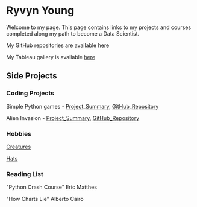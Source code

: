 # Ryvyn Young

Welcome to my page. 
This page contains links to my projects and courses completed along my path to become a Data Scientist.


My GitHub repositories are available [here](https://github.com/RyvynYoung)

My Tableau gallery is available [here](https://public.tableau.com/profile/ryvyn.young#!/)


## Side Projects
### Coding Projects
Simple Python games - [Project_Summary](https://ryvynyoung.github.io/Simple_Games_Project_Summary.pdf), [GitHub_Repository](https://github.com/RyvynYoung/simple_games)

Alien Invasion - [Project_Summary](https://ryvynyoung.github.io/Alien_Invasion_Project_Summary.pdf), [GitHub_Repository](https://github.com/RyvynYoung/alien_invasion)

### Hobbies
[Creatures](https://ryvynyoung.github.io/Crocheted%20Creatures.jpg)

[Hats](https://ryvynyoung.github.io/Knit%20hats1.jpg)

### Reading List
"Python Crash Course" Eric Matthes

"How Charts Lie" Alberto Cairo